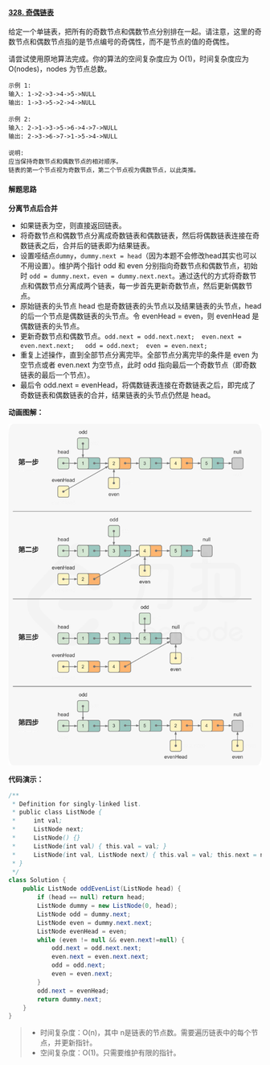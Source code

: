 #### [328. 奇偶链表](https://leetcode-cn.com/problems/odd-even-linked-list/)

给定一个单链表，把所有的奇数节点和偶数节点分别排在一起。请注意，这里的奇数节点和偶数节点指的是节点编号的奇偶性，而不是节点的值的奇偶性。

请尝试使用原地算法完成。你的算法的空间复杂度应为 O(1)，时间复杂度应为 O(nodes)，nodes 为节点总数。

```
示例 1:
输入: 1->2->3->4->5->NULL
输出: 1->3->5->2->4->NULL

示例 2:
输入: 2->1->3->5->6->4->7->NULL 
输出: 2->3->6->7->1->5->4->NULL

说明:
应当保持奇数节点和偶数节点的相对顺序。
链表的第一个节点视为奇数节点，第二个节点视为偶数节点，以此类推。
```



#### 解题思路

**分离节点后合并**

- 如果链表为空，则直接返回链表。
- 将奇数节点和偶数节点分离成奇数链表和偶数链表，然后将偶数链表连接在奇数链表之后，合并后的链表即为结果链表。
- 设置哑结点`dummy`，`dummy.next = head`（因为本题不会修改head其实也可以不用设置）。维护两个指针 odd 和 even 分别指向奇数节点和偶数节点，初始时 `odd = dummy.next，even = dummy.next.next`。通过迭代的方式将奇数节点和偶数节点分离成两个链表，每一步首先更新奇数节点，然后更新偶数节点。
- 原始链表的头节点 head 也是奇数链表的头节点以及结果链表的头节点，head 的后一个节点是偶数链表的头节点。令 evenHead = even，则 evenHead 是偶数链表的头节点。
- 更新奇数节点和偶数节点。`odd.next = odd.next.next;  even.next = even.next.next;   odd = odd.next;  even = even.next;`
- 重复上述操作，直到全部节点分离完毕。全部节点分离完毕的条件是 even 为空节点或者 even.next 为空节点，此时 odd 指向最后一个奇数节点（即奇数链表的最后一个节点）。
- 最后令 odd.next = evenHead，将偶数链表连接在奇数链表之后，即完成了奇数链表和偶数链表的合并，结果链表的头节点仍然是 head。



**动画图解：**

![fig1](image/1.png)



**代码演示：**

```java
/**
 * Definition for singly-linked list.
 * public class ListNode {
 *     int val;
 *     ListNode next;
 *     ListNode() {}
 *     ListNode(int val) { this.val = val; }
 *     ListNode(int val, ListNode next) { this.val = val; this.next = next; }
 * }
 */
class Solution {
    public ListNode oddEvenList(ListNode head) {
        if (head == null) return head;
        ListNode dummy = new ListNode(0, head);
        ListNode odd = dummy.next;
        ListNode even = dummy.next.next;
        ListNode evenHead = even;
        while (even != null && even.next!=null) {
            odd.next = odd.next.next;
            even.next = even.next.next;
            odd = odd.next;
            even = even.next;
        }
        odd.next = evenHead;
        return dummy.next;
    }
}
```

> - 时间复杂度：O(n)，其中 n是链表的节点数。需要遍历链表中的每个节点，并更新指针。
> - 空间复杂度：O(1)。只需要维护有限的指针。